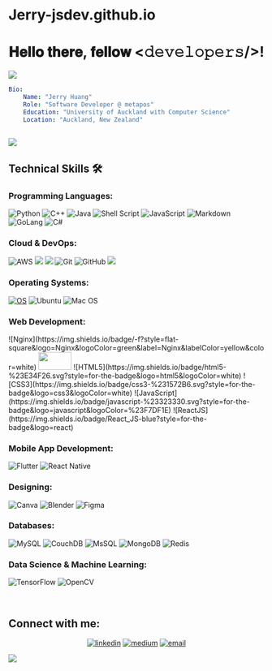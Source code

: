 # Jerry-jsdev.github.io
<h1  align="center">  𝐇𝐞𝐥𝐥𝐨 𝐭𝐡𝐞𝐫𝐞, 𝐟𝐞𝐥𝐥𝐨𝐰 <𝚍𝚎𝚟𝚎𝚕𝚘𝚙𝚎𝚛𝚜/>!</h1>
<a href="https://www.youtube.com/watch?v=dQw4w9WgXcQ"><img src="https://user-images.githubusercontent.com/73097560/115834477-dbab4500-a447-11eb-908a-139a6edaec5c.gif"></a>

```yaml
Bio:
    Name: "Jerry Huang"
    Role: "Software Developer @ metapos"
    Education: "University of Auckland with Computer Science"
    Location: "Auckland, New Zealand"
    
```
<a href="https://www.youtube.com/watch?v=dQw4w9WgXcQ"><img src="https://user-images.githubusercontent.com/73097560/115834477-dbab4500-a447-11eb-908a-139a6edaec5c.gif"></a>
<h2> Technical Skills 🛠 </h2>

<h3 align="left">Programming Languages:</h3>

![Python](https://img.shields.io/badge/Python-FFD43B?style=for-the-badge&logo=python&logoColor=blue)
![C++](https://img.shields.io/badge/c++-%2300599C.svg?style=for-the-badge&logo=c%2B%2B&logoColor=white)
![Java](https://img.shields.io/badge/java-%23ED8B00.svg?style=for-the-badge&logo=java&logoColor=white)
![Shell Script](https://img.shields.io/badge/shell_script-%23121011.svg?style=for-the-badge&logo=gnu-bash&logoColor=white)
![JavaScript](https://img.shields.io/badge/javascript-%23323330.svg?style=for-the-badge&logo=javascript&logoColor=%23F7DF1E)
![Markdown](https://img.shields.io/badge/markdown-%23000000.svg?style=for-the-badge&logo=markdown&logoColor=white)
![GoLang](https://img.shields.io/badge/Go-00ADD8?style=for-the-badge&logo=go&logoColor=white)
![C#](https://img.shields.io/badge/c_sharp-%23a83de5?style=for-the-badge&logo=sharp)



<h3 align="left">Cloud & DevOps:</h3>

![AWS](https://img.shields.io/badge/AWS-%23FF9900.svg?style=for-the-badge&logo=amazon-aws&logoColor=white)
<img src="https://img.shields.io/badge/Google_Cloud-4285F4?style=for-the-badge&logo=google-cloud&logoColor=white" />
<img src="https://img.shields.io/badge/microsoft%20azure-0089D6?style=for-the-badge&logo=microsoft-azure&logoColor=white" />
![Git](https://img.shields.io/badge/git-%23F05033.svg?style=for-the-badge&logo=git&logoColor=white)
![GitHub](https://img.shields.io/badge/github-%23121011.svg?style=for-the-badge&logo=github&logoColor=white)
<img src="https://img.shields.io/badge/Docker-2CA5E0?style=for-the-badge&logo=docker&logoColor=white"/>

<h3 align="left">Operating Systems:</h3>

[![OS](https://img.shields.io/badge/OS-Linux-informational?style=flat-square&logo=linux&logoColor=white)](https://en.wikipedia.org/wiki/Linux)
![Ubuntu](https://img.shields.io/badge/Ubuntu-E95420?style=for-the-badge&logo=ubuntu&logoColor=white)
![Mac OS](https://img.shields.io/badge/mac%20os-000000?style=for-the-badge&logo=macos&logoColor=F0F0F0)

<h3 align="left">Web Development:</h3>
![Nginx](https://img.shields.io/badge/-f?style=flat-square&logo=Nginx&logoColor=green&label=Nginx&labelColor=yellow&color=white)
<a> <img src="https://th.bing.com/th/id/R.a89da1f0dab6e74fa8e0075ed72b0aa3?rik=9jxZkxIFyVUhDA&riu=http%3a%2f%2fandypanix.com%2fsites%2fandypanix.com%2ffiles%2f134%2fhttpdlogowide.png&ehk=OfhOiYPyQidg5IH2zahJkpPX1%2b%2fcHH%2bB5Zi3vlLEHJI%3d&risl=&pid=ImgRaw&r=0" width="65" height="35"/> </a>
![HTML5](https://img.shields.io/badge/html5-%23E34F26.svg?style=for-the-badge&logo=html5&logoColor=white)
![CSS3](https://img.shields.io/badge/css3-%231572B6.svg?style=for-the-badge&logo=css3&logoColor=white)
![JavaScript](https://img.shields.io/badge/javascript-%23323330.svg?style=for-the-badge&logo=javascript&logoColor=%23F7DF1E)
![ReactJS](https://img.shields.io/badge/React_JS-blue?style=for-the-badge&logo=react)

<h3 align="left">Mobile App Development:</h3>

![Flutter](https://img.shields.io/badge/Flutter-%2302569B.svg?style=for-the-badge&logo=Flutter&logoColor=white)
![React Native](https://img.shields.io/badge/react_native-%2325cec6?style=for-the-badge)

<h3 align="left">Designing:</h3>

![Canva](https://img.shields.io/badge/Canva-%2300C4CC.svg?style=for-the-badge&logo=Canva&logoColor=white)
![Blender](https://img.shields.io/badge/blender-%23F5792A.svg?style=for-the-badge&logo=blender&logoColor=white)
![Figma](https://img.shields.io/badge/figma-%233de56d?style=for-the-badge&logo=figma)


<h3 align="left">Databases:</h3>

![MySQL](https://img.shields.io/badge/MySql-%2354424f?style=for-the-badge&logo=MySQL)
![CouchDB](https://img.shields.io/badge/couchdb-%234b6cf2?style=for-the-badge&logo=apachecouchdb)
![MsSQL](https://img.shields.io/badge/sql_server-%234bc0f2?style=for-the-badge&logo=microsoftsqlserver)
![MongoDB](https://img.shields.io/badge/MongoDB-%234ea94b.svg?style=for-the-badge&logo=mongodb&logoColor=white)
![Redis](https://img.shields.io/badge/redis-%23DD0031.svg?style=for-the-badge&logo=redis&logoColor=white)


<h3 align="left">Data Science & Machine Learning:</h3>

![TensorFlow](https://img.shields.io/badge/TensorFlow-%23FF6F00.svg?style=for-the-badge&logo=TensorFlow&logoColor=white)
![OpenCV](https://img.shields.io/badge/opencv-%23white.svg?style=for-the-badge&logo=opencv&logoColor=white)

<br>


<h2> Connect with me: </h2>

<p align="center">
  <a href="https://www.linkedin.com/in/jerry-fullstack-developer/"><img src="https://img.icons8.com/color/96/000000/linkedin.png" alt="linkedin"/></a>
  <a href="https://jerry-dev.medium.com/"><img src="https://img.icons8.com/color/96/000000/medium-logo.png" alt="medium"/></a>
  <a href="mailto:jerry.jsdev@gmail.com"><img src="https://img.icons8.com/color/96/000000/gmail.png" alt="email"/></a>
</p>
  <!---   <a href="https://hub.docker.com/u/xxxxxxx"><img src="https://img.icons8.com/color/96/000000/docker.png" alt="docker"/></a> --->


<a href="https://www.youtube.com/watch?v=dQw4w9WgXcQ"><img src="https://user-images.githubusercontent.com/73097560/115834477-dbab4500-a447-11eb-908a-139a6edaec5c.gif"></a>

